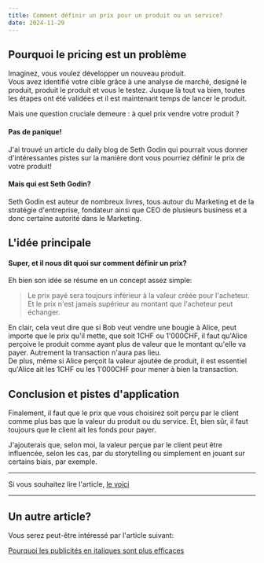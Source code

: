 ```yaml
---
title: Comment définir un prix pour un produit ou un service?
date: 2024-11-29
---
```


## Pourquoi le pricing est un problème
Imaginez, vous voulez développer un nouveau produit. 
<br> Vous avez identifié votre cible grâce à une analyse de marché, designé le produit, produit le produit et vous le testez. Jusque là tout va bien, toutes les étapes ont été validées et il est maintenant temps de lancer le produit.
<p> Mais une question cruciale demeure : à quel prix vendre votre produit ?</p> 

#### Pas de panique!

J'ai trouvé un article du daily blog de Seth Godin qui pourrait vous donner d'intéressantes pistes sur la manière dont vous pourriez définir le prix de votre produit!

#### Mais qui est Seth Godin?

Seth Godin est auteur de nombreux livres, tous autour du Marketing et de la stratégie d'entreprise, fondateur ainsi que CEO de plusieurs business et a donc certaine autorité dans le Marketing.

## L'idée principale

#### Super, et il nous dit quoi sur comment définir un prix?
Eh bien son idée se résume en un concept assez simple:

<blockquote>
<p>Le prix payé sera toujours inférieur à la valeur créée pour l'acheteur. Et le prix n'est jamais supérieur au montant que l'acheteur peut échanger.</p>
</blockquote>

<p>En clair, cela veut dire que si Bob veut vendre une bougie à Alice, peut importe que le prix qu'il mette, que soit 1CHF ou 1'000CHF, il faut qu'Alice perçoive le produit comme ayant plus de valeur que le montant qu'elle va payer. Autrement la transaction n'aura pas lieu.
<br>De plus, même si Alice perçoit la valeur ajoutée de produit, il est essentiel qu'Alice ait les 1CHF ou les 1'000CHF pour mener à bien la transaction.</p>

## Conclusion et pistes d'application
Finalement, il faut que le prix que vous choisirez soit perçu par le client comme plus bas que la valeur du produit ou du service. Et, bien sûr, il faut toujours que le client ait les fonds pour payer.
</p> J'ajouterais que, selon moi, la valeur perçue par le client peut être influencée, selon les cas, par du storytelling ou simplement en jouant sur certains biais, par exemple.

<hr>
Si vous souhaitez lire l'article,
<a href="https://seths.blog/2024/11/understanding-pricing/" target="_blank">le voici</a>
<hr>

## Un autre article?

Vous serez peut-être intéressé par l'article suivant:

[Pourquoi les publicités en italiques sont plus efficaces](/articles/structure)
